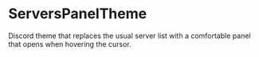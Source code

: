 # ServersPanelTheme
 Discord theme that replaces the usual server list with a comfortable panel that opens when hovering the cursor.
